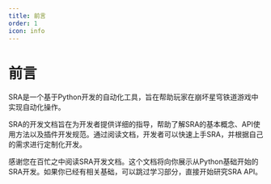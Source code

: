 ```yaml
---
title: 前言
order: 1
icon: info
---
```




# 前言

SRA是一个基于Python开发的自动化工具，旨在帮助玩家在崩坏星穹铁道游戏中实现自动化操作。

SRA的开发文档旨在为开发者提供详细的指导，帮助了解SRA的基本概念、API使用方法以及插件开发规范。通过阅读文档，开发者可以快速上手SRA，并根据自己的需求进行定制化开发。

感谢您在百忙之中阅读SRA开发文档。这个文档将向你展示从Python基础开始的SRA开发。如果你已经有相关基础，可以跳过学习部分，直接开始研究SRA API。
